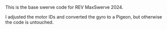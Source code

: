 This is the base swerve code for REV MaxSwerve 2024. 

I adjusted the motor IDs and converted the gyro to a Pigeon, but otherwise the code is untouched.
